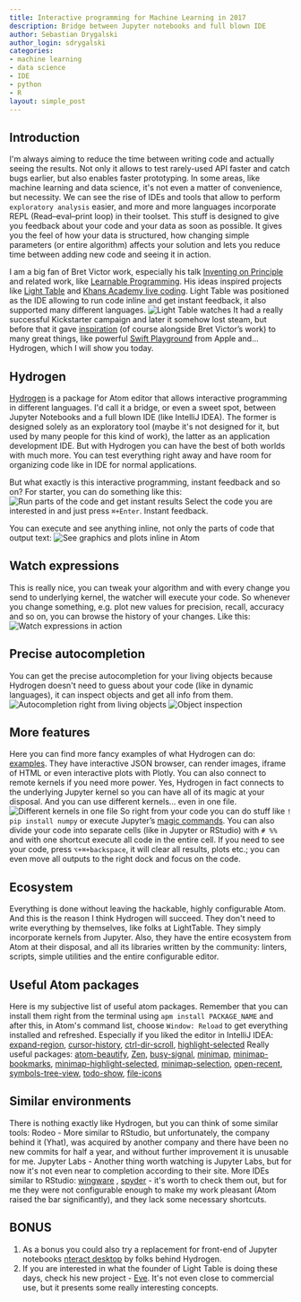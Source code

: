 ```yaml
---
title: Interactive programming for Machine Learning in 2017
description: Bridge between Jupyter notebooks and full blown IDE
author: Sebastian Drygalski
author_login: sdrygalski
categories:
- machine learning
- data science
- IDE
- python
- R
layout: simple_post
---
```


## Introduction ##
I'm always aiming to reduce the time between writing code and actually seeing the results. Not only it allows to test rarely-used API faster and catch bugs earlier, but also enables faster prototyping. In some areas, like machine learning and data science, it's not even a matter of convenience, but necessity.
We can see the rise of IDEs and tools that allow to perform `exploratory analysis` easier, and more and more languages incorporate REPL (Read–eval–print loop) in their toolset.
This stuff is designed to give you feedback about your code and your data as soon as possible. It gives you the feel of how your data is structured, how changing simple parameters (or entire algorithm) affects your solution and lets you reduce time between adding new code and seeing it in action.


I am a big fan of Bret Victor work, especially his talk [Inventing on Principle](https://vimeo.com/36579366) and related work, like [Learnable Programming](http://worrydream.com/LearnableProgramming/). His ideas inspired projects like [Light Table](http://lighttable.com/) and [Khans Academy live coding](https://johnresig.com/blog/introducing-khan-cs/). Light Table was positioned as the IDE allowing to run code inline and get instant feedback, it also supported many different languages.
![Light Table watches](http://lighttable.com/images/watches.png)
It had a really successful Kickstarter campaign and later it somehow lost steam, but before that it gave [inspiration](http://nondot.org/sabre/) (of course alongside Bret Victor’s work) to many great things, like powerful [Swift Playground](http://nondot.org/sabre/) from Apple and... Hydrogen, which I will show you today.


## Hydrogen ##
[Hydrogen](https://nteract.io/atom) is a package for Atom editor that allows interactive programming in different languages.
I'd call it a bridge, or even a sweet spot, between Jupyter Notebooks and a full blown IDE (like IntelliJ IDEA). The former is designed solely as an exploratory tool (maybe it's not designed for it, but used by many people for this kind of work), the latter as an application development IDE. But with Hydrogen you can have the best of both worlds with much more. You can test everything right away and have room for organizing code like in IDE for normal applications.


But what exactly is this interactive programming, instant feedback and so on? For starter, you can do something like this:
![Run parts of the code and get instant results](https://cloud.githubusercontent.com/assets/13285808/20360915/a16efcba-ac03-11e6-9d5c-3489b3c3c85f.gif)
Select the code you are interested in and just press `⌘+Enter`. Instant feedback.


You can execute and see anything inline, not only the parts of code that output text:
![See graphics and plots inline in Atom](https://i.github-camo.com/e17ac2bfffce4ede5cae57c3109ef7f53effc997/68747470733a2f2f636c6f75642e67697468756275736572636f6e74656e742e636f6d2f6173736574732f31333238353830382f32303336303838362f37653033653532342d616330332d313165362d393137362d3337363737663232363631392e676966)


## Watch expressions ##
This is really nice, you can tweak your algorithm and with every change you send to underlying kernel, the watcher will execute your code. So whenever you change something, e.g. plot new values for precision, recall, accuracy and so on, you can browse the history of your changes. Like this:
![Watch expressions in action](https://cloud.githubusercontent.com/assets/13285808/20361086/4434ab3e-ac04-11e6-8298-1fb925de4e78.gif)


## Precise autocompletion ##
You can get the precise autocompletion for your living objects because Hydrogen doesn't need to guess about your code (like in dynamic languages), it can inspect objects and get all info from them.
![Autocompletion right from living objects](https://cloud.githubusercontent.com/assets/13285808/14108987/35d17fae-f5c0-11e5-9c0b-ee899387f4d9.png)
![Object inspection](https://cloud.githubusercontent.com/assets/13285808/14108719/d72762bc-f5be-11e5-8188-32725e3d2726.png)


## More features ##
Here you can find more fancy examples of what Hydrogen can do: [examples](https://nteract.gitbooks.io/hydrogen/docs/Usage/Examples.html). They have interactive JSON browser, can render images, iframe of HTML or even interactive plots with Plotly.
You can also connect to remote kernels if you need more power.
Yes, Hydrogen in fact connects to the underlying Jupyter kernel so you can have all of its magic at your disposal. And you can use different kernels... even in one file.
![Different kernels in one file](https://cloud.githubusercontent.com/assets/13285808/24365090/0af6a91c-1315-11e7-92c6-849031bf9f6a.gif)
So right from your code you can do stuff like `! pip install numpy` or execute Jupyter’s [magic commands](http://ipython.readthedocs.io/en/stable/interactive/magics.html). You can also divide your code into separate cells (like in Jupyter or RStudio) with `# %%` and with one shortcut execute all code in the entire cell.
If you need to see your code, press `⌥+⌘+backspace`, it will clear all results, plots etc.; you can even move all outputs to the right dock and focus on the code.


## Ecosystem ##
Everything is done without leaving the hackable, highly configurable Atom.
And this is the reason I think Hydrogen will succeed. They don't need to write everything by themselves, like folks at LightTable. They simply incorporate kernels from Jupyter. Also, they have the entire ecosystem from Atom at their disposal, and all its libraries written by the community: linters, scripts, simple utilities and the entire configurable editor.


## Useful Atom packages ##
Here is my subjective list of useful atom packages. Remember that you can install them right from the terminal using `apm install PACKAGE_NAME` and after this, in Atom's command list, choose `Window: Reload` to get everything installed and refreshed.
Especially if you liked the editor in IntelliJ IDEA: [expand-region](https://atom.io/packages/expand-region), [cursor-history](https://atom.io/packages/cursor-history), [ctrl-dir-scroll](https://atom.io/packages/ctrl-dir-scroll), [highlight-selected](https://atom.io/packages/highlight-selected)
Really useful packages: [atom-beautify](https://atom.io/packages/atom-beautify), [Zen](https://atom.io/packages/Zen), [busy-signal](https://atom.io/packages/busy-signal), [minimap](https://atom.io/packages/minimap), [minimap-bookmarks](https://atom.io/packages/minimap-bookmarks), [minimap-highlight-selected](https://atom.io/packages/minimap-highlight-selected), [minimap-selection](https://atom.io/packages/minimap-selection), [open-recent](https://atom.io/packages/open-recent), [symbols-tree-view](https://atom.io/packages/symbols-tree-view), [todo-show](https://atom.io/packages/todo-show), [file-icons](https://atom.io/packages/file-icons)


## Similar environments ##
There is nothing exactly like Hydrogen, but you can think of some similar tools:
Rodeo - More similar to RStudio, but unfortunately, the company behind it (Yhat), was acquired by another company and there have been no new commits for half a year, and without further improvement it is unusable for me.
Jupyter Labs - Another thing worth watching is Jupyter Labs, but for now it's not even near to completion according to their site.
More IDEs similar to RStudio: [wingware](https://wingware.com/) , [spyder](https://github.com/spyder-ide/spyder) - it's worth to check them out, but for me they were not configurable enough to make my work pleasant (Atom raised the bar significantly), and they lack some necessary shortcuts.


## BONUS ##
1. As a bonus you could also try a replacement for front-end of Jupyter notebooks [nteract desktop](https://nteract.io/desktop) by folks behind Hydrogen.
2. If you are interested in what the founder of Light Table is doing these days, check his new project - [Eve](http://witheve.com/). It's not even close to commercial use, but it presents some really interesting concepts.
